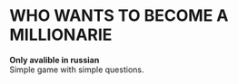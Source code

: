 # WHO WANTS TO BECOME A MILLIONARIE
<b>Only avalible in russian</b><br>Simple game with simple questions.
